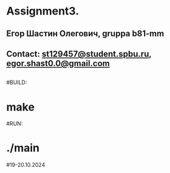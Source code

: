 # Assignment3.
## Егор Шастин Олегович, gruppa b81-mm
## Contact: st129457@student.spbu.ru,	egor.shast0.0@gmail.com

##

#BUILD:
# make

#RUN:
# ./main




#19-20.10.2024
